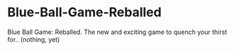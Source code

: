 # Blue-Ball-Game-Reballed
Blue Ball Game: Reballed. The new and exciting game to quench your thirst for.. (nothing, yet)
